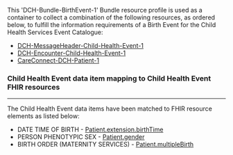 This 'DCH-Bundle-BirthEvent-1' Bundle resource profile is used as a container to collect a combination of the following resources, as ordered below, to fulfill the information requirements of a Birth Event for the Child Health Services Event Catalogue:

- [DCH-MessageHeader-Child-Health-Event-1]
- [DCH-Encounter-Child-Health-Event-1]
- [CareConnect-DCH-Patient-1]


###  Child Health Event data item mapping to Child Health Event FHIR resources  ###
----------
The Child Health Event data items have been matched to FHIR resource elements as listed below:

- DATE TIME OF BIRTH - [Patient.extension.birthTime]
- PERSON PHENOTYPIC SEX - [Patient.gender]
- BIRTH ORDER (MATERNITY SERVICES) - [Patient.multipleBirth]
                                                                                                                               

[DCH-MessageHeader-Child-Health-Event-1]:dch-messageheader-child-health-event-1.html
[CareConnect-DCH-Patient-1]:careconnect-dch-patient-1.html
[DCH-Encounter-Child-Health-Event-1]:careconnect-dch-encounter-child-health-event-1.html


[Patient.extension.birthTime]:careconnect-dch-patient-1-dict.html#Patient.birthTime
[Patient.gender]:careconnect-dch-patient-1-dict.html#Patient.gender
[Patient.multipleBirth]:careconnect-dch-patient-1-dict.html#Patient.multipleBirth[x]